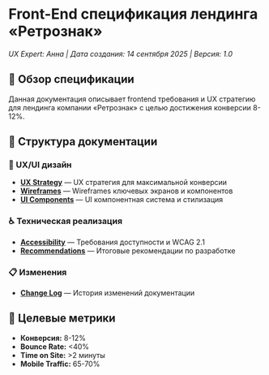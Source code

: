 # Front-End спецификация лендинга «Ретрознак»

*UX Expert: Анна | Дата создания: 14 сентября 2025 | Версия: 1.0*

## 🎯 Обзор спецификации

Данная документация описывает frontend требования и UX стратегию для лендинга компании «Ретрознак» с целью достижения конверсии 8-12%.

## 📁 Структура документации

### 🎨 UX/UI дизайн

- **[UX Strategy](./ux.md)** — UX стратегия для максимальной конверсии
- **[Wireframes](./wireframes.md)** — Wireframes ключевых экранов и компонентов
- **[UI Components](./ui.md)** — UI компонентная система и стилизация

### ♿ Техническая реализация

- **[Accessibility](./accessibility.md)** — Требования доступности и WCAG 2.1
- **[Recommendations](./recommendations.md)** — Итоговые рекомендации по разработке

### 📋 Изменения

- **[Change Log](./change-log.md)** — История изменений документации

## 🎯 Целевые метрики

- **Конверсия:** 8-12%
- **Bounce Rate:** <40%
- **Time on Site:** >2 минуты
- **Mobile Traffic:** 65-70%
